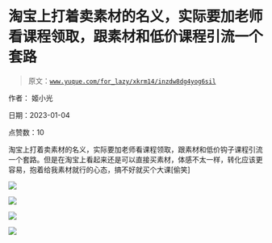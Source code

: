 # 淘宝上打着卖素材的名义，实际要加老师看课程领取，跟素材和低价课程引流一个套路

> 原文：[`www.yuque.com/for_lazy/xkrm14/inzdw8dg4yog6sil`](https://www.yuque.com/for_lazy/xkrm14/inzdw8dg4yog6sil)



作者： 姬小光 

日期：2023-01-04 

点赞数：10 

淘宝上打着卖素材的名义，实际要加老师看课程领取，跟素材和低价钩子课程引流一个套路。但是在淘宝上看起来还是可以直接买素材，体感不太一样，转化应该更容易，抱着给我素材就行的心态，搞不好就买个大课[偷笑] 

![](img/a945f60569617c563ec872aa12e12f7a.png) 

![](img/a3cd64237ad6df28895fbcb420cb2c6d.png) 

![](img/8a2256573dcb4213d754818c36026b8e.png) 

![](img/04dd7f149f278b88c5e20294bd186162.png) 


